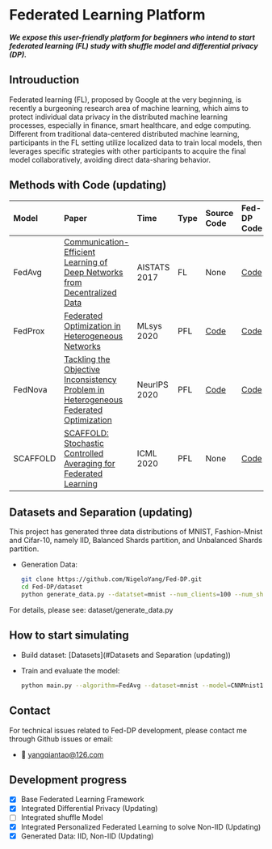 # Federated Learning Platform

***We expose this user-friendly platform for beginners who intend to start federated learning (FL) study with shuffle
model and differential privacy (DP).***

## Introuduction

Federated learning (FL), proposed by Google at the very beginning, is recently a burgeoning research area of machine
learning, which aims to protect individual data privacy in the distributed machine learning processes, especially in
finance, smart healthcare, and edge computing. Different from traditional data-centered distributed machine learning,
participants in the FL setting utilize localized data to train local models, then leverages specific strategies with
other participants to acquire the final model collaboratively, avoiding direct data-sharing behavior.

## Methods with Code (updating)

| Model    | Paper                                                                                                                         | Time         | Type | Source Code                                 | Fed-DP Code          |
|:---------|:------------------------------------------------------------------------------------------------------------------------------|:-------------|:-----|:--------------------------------------------|:---------------------|
| FedAvg   | [Communication-Efficient Learning of Deep Networks from Decentralized Data](http://proceedings.mlr.press/v54/mcmahan17a.html) | AISTATS 2017 | FL   | None                                        | [Code](./main.py)    |
| FedProx  | [Federated Optimization in Heterogeneous Networks](https://arxiv.org/abs/1812.06127)                                          | MLsys 2020   | PFL  | [Code](https://github.com/litian96/FedProx) | [Code](./main.py)    |
| FedNova  | [Tackling the Objective Inconsistency Problem in Heterogeneous Federated Optimization](https://arxiv.org/abs/2007.07481)      | NeurIPS 2020 | PFL  | [Code](https://github.com/JYWa/FedNova)     | [Code](./main.py)    |
| SCAFFOLD | [ SCAFFOLD: Stochastic Controlled Averaging for Federated Learning](http://proceedings.mlr.press/v119/karimireddy20a.html)    | ICML 2020    | PFL  | None                                        | [Code](./main.py)    |


## Datasets and Separation (updating)

This project has generated three data distributions of MNIST, Fashion-Mnist and Cifar-10, namely IID, Balanced Shards
partition, and Unbalanced Shards partition.

- Generation Data:
    ```bash
    git clone https://github.com/NigeloYang/Fed-DP.git
    cd Fed-DP/dataset
    python generate_data.py --datatset=mnist --num_clients=100 --num_shard=200 --num_img=300 --num_classes=10 --dataiid=3  # for MNIST noniid_shard_100
    ```

For details, please see: dataset/generate_data.py

## How to start simulating

- Build dataset: [Datasets](#Datasets and Separation (updating))

- Train and evaluate the model:
    ```bash
    python main.py --algorithm=FedAvg --dataset=mnist --model=CNNMnist1 # for FedAvg and MNIST
    ```

## Contact

For technical issues related to Fed-DP development, please contact me through Github issues or email:

- 📧 yangqiantao@126.com

## Development progress

- [x] Base Federated Learning Framework
- [x] Integrated Differential Privacy (Updating)
- [ ] Integrated shuffle Model
- [x] Integrated Personalized Federated Learning to solve Non-IID (Updating)
- [x] Generated Data: IID, Non-IID (Updating)